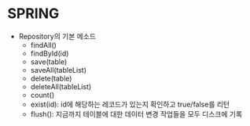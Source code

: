 # SPRING

* Repository의 기본 메소드
  - findAll()
  - findById(id)
  - save(table)
  - saveAll(tableList)
  - delete(table)
  - deleteAll(tableList)
  - count()
  - exist(id): id에 해당하는 레코드가 있는지 확인하고 true/false를 리턴
  - flush(): 지금까지 테이블에 대한 데이터 변경 작업들을 모두 디스크에 기록
